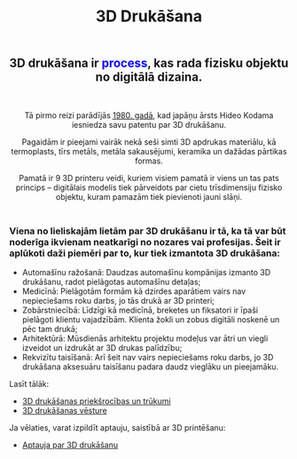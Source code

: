
<!DOCTYPE html>
<html>
<head>

</head>
<body>
<h1><center>3D Drukāšana</center></h1>
<center><h2><br>3D drukāšana ir <font color="blue">process</font>, kas rada fizisku objektu no digitālā dizaina.</h2><br> <p><div>Tā pirmo reizi parādījās <a href="3D drukāšanas vēsture.html"><abbr title="3D drukāšanas vēsture">1980. gadā</abbr></a>, 
kad japāņu ārsts Hideo Kodama iesniedza savu patentu
par 3D drukāšanu.</div></p> <p><div>Pagaidām ir pieejami vairāk nekā seši simti 3D apdrukas materiālu, kā termoplasts, tīrs
metāls, metāla sakausējumi, keramika un dažādas pārtikas formas.</div></p>
<p><div>Pamatā ir 9 3D printeru veidi, kuriem visiem pamatā ir viens un tas pats princips – digitālais
modelis tiek pārveidots par cietu trīsdimensiju fizisko objektu, kuram pamazām tiek pievienoti jauni
slāņi.</div> </p></center>
<h3><br>Viena no lieliskajām lietām par 3D drukāšanu ir tā, ka tā var būt noderīga ikvienam
neatkarīgi no nozares vai profesijas. Šeit ir aplūkoti daži piemēri par to, kur tiek izmantota 3D
drukāšana:<br></h3>
<ul>
<li>Automašīnu ražošanā: Daudzas automašīnu kompānijas izmanto 3D drukāšanu, radot
pielāgotas automašīnu detaļas;</li>
<li>Medicīnā: Pielāgotām formām kā dzirdes aparātiem vairs nav nepieciešams roku darbs, jo
tās drukā ar 3D printeri;</li>
<li>Zobārstniecībā: Līdzīgi kā medicīnā, breketes un fiksatori ir īpaši pielāgoti klientu
vajadzībām. Klienta žokli un zobus digitāli noskenē un pēc tam drukā;</li>
<li>Arhitektūrā: Mūsdienās arhitektu projektu modeļus var ātri un viegli izveidot un izdrukāt ar
3D drukas palīdzību;</li>
<li>Rekvizītu taisīšanā: Arī šeit nav vairs nepieciešams roku darbs, jo 3D drukāšana aksesuāru
taisīšanu padara daudz vieglāku un pieejamāku.</li>
</ul>
Lasīt tālāk:
<ul>
<li><a href="3D drukāšanas priekšrocības un trūkumi.html">3D drukāšanas priekšrocības un trūkumi</a></li>
<li><a href="3D drukāšanas vēsture.html">3D drukāšanas vēsture</a></li>
</ul>
Ja vēlaties, varat izpildīt aptauju, saistībā ar 3D printēšanu:
<ul>
<li><a href="Aptauja par 3D drukāšanu.html">Aptauja par 3D drukāšanu</a></li>
</ul>
</body>
</html>
